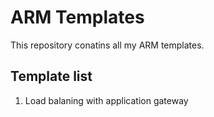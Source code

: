 # ARM Templates
This repository conatins all my ARM templates.

## Template list
1. Load balaning with application gateway
